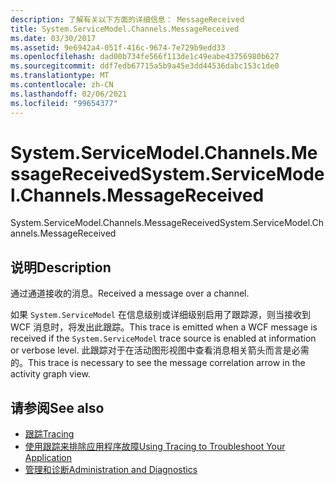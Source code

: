 ```yaml
---
description: 了解有关以下方面的详细信息： MessageReceived
title: System.ServiceModel.Channels.MessageReceived
ms.date: 03/30/2017
ms.assetid: 9e6942a4-051f-416c-9674-7e729b9edd33
ms.openlocfilehash: dad00b734fe566f113de1c49eabe43756980b627
ms.sourcegitcommit: ddf7edb67715a5b9a45e3dd44536dabc153c1de0
ms.translationtype: MT
ms.contentlocale: zh-CN
ms.lasthandoff: 02/06/2021
ms.locfileid: "99654377"
---
```

# <a name="systemservicemodelchannelsmessagereceived"></a><span data-ttu-id="07db2-103">System.ServiceModel.Channels.MessageReceived</span><span class="sxs-lookup"><span data-stu-id="07db2-103">System.ServiceModel.Channels.MessageReceived</span></span>

<span data-ttu-id="07db2-104">System.ServiceModel.Channels.MessageReceived</span><span class="sxs-lookup"><span data-stu-id="07db2-104">System.ServiceModel.Channels.MessageReceived</span></span>  
  
## <a name="description"></a><span data-ttu-id="07db2-105">说明</span><span class="sxs-lookup"><span data-stu-id="07db2-105">Description</span></span>  

 <span data-ttu-id="07db2-106">通过通道接收的消息。</span><span class="sxs-lookup"><span data-stu-id="07db2-106">Received a message over a channel.</span></span>  
  
 <span data-ttu-id="07db2-107">如果 `System.ServiceModel` 在信息级别或详细级别启用了跟踪源，则当接收到 WCF 消息时，将发出此跟踪。</span><span class="sxs-lookup"><span data-stu-id="07db2-107">This trace is emitted when a WCF message is received if the `System.ServiceModel` trace source is enabled at information or verbose level.</span></span> <span data-ttu-id="07db2-108">此跟踪对于在活动图形视图中查看消息相关箭头而言是必需的。</span><span class="sxs-lookup"><span data-stu-id="07db2-108">This trace is necessary to see the message correlation arrow in the activity graph view.</span></span>  
  
## <a name="see-also"></a><span data-ttu-id="07db2-109">请参阅</span><span class="sxs-lookup"><span data-stu-id="07db2-109">See also</span></span>

- [<span data-ttu-id="07db2-110">跟踪</span><span class="sxs-lookup"><span data-stu-id="07db2-110">Tracing</span></span>](index.md)
- [<span data-ttu-id="07db2-111">使用跟踪来排除应用程序故障</span><span class="sxs-lookup"><span data-stu-id="07db2-111">Using Tracing to Troubleshoot Your Application</span></span>](using-tracing-to-troubleshoot-your-application.md)
- [<span data-ttu-id="07db2-112">管理和诊断</span><span class="sxs-lookup"><span data-stu-id="07db2-112">Administration and Diagnostics</span></span>](../index.md)
